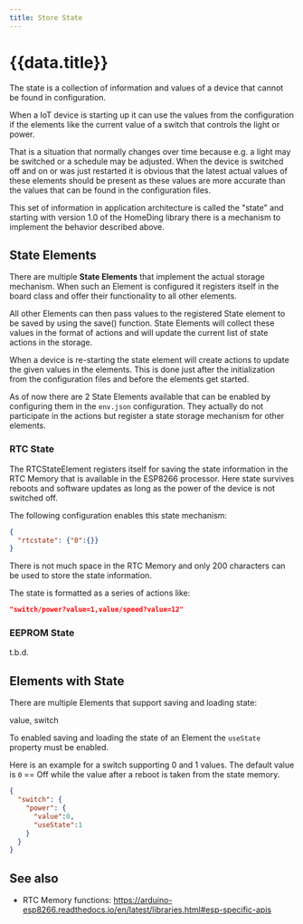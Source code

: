 ```yaml
---
title: Store State
---
```


# {{data.title}}

The state is a collection of information and values of a device that cannot be found in configuration.

When a IoT device is starting up it can use the values from the configuration if the elements
like the current value of a switch that controls the light or power.

That is a situation that normally changes over time because e.g. a light may be switched or a
schedule may be adjusted.
When the device is switched off and on or was just restarted it is obvious that the latest
actual values of these elements should be present as these values are more accurate than the values
that can be found in the configuration files.

This set of information in application architecture is called the "state"
and starting with version 1.0 of the HomeDing library there is a mechanism
to implement the behavior described above.


## State Elements 

There are multiple **State Elements** that implement the actual storage mechanism.
When such an Element is configured it registers
itself in the board class and offer their functionality to all other elements.

All other Elements can then pass values to the registered State element to be saved by using the save() function. State Elements will collect these values in the format of actions and will update the current list of state actions in the storage.

When a device is re-starting the state element will create actions to update the given values in the elements.
This is done just after the initialization from the configuration files and before the elements get started. 

As of now there are 2 State Elements available that can be enabled by configuring them in the `env.json` configuration.
They actually do not participate in the actions but register a state storage mechanism for other elements.

### RTC State

The RTCStateElement registers itself for saving the state information in the RTC Memory that is available in the ESP8266 processor. Here state survives reboots and software updates as long as the power of the device is not switched off.

The following configuration enables this state mechanism:

```json
{
  "rtcstate": {"0":{}}
}
```

There is not much space in the RTC Memory and only 200 characters can be used to store the state information.

The state is formatted as a series of actions like:

```json
"switch/power?value=1,value/speed?value=12"
```

### EEPROM State

t.b.d.


## Elements with State

There are multiple Elements that support saving and loading state:

value, switch


To enabled saving and loading the state of an Element the `useState` property must be enabled.

Here is an example for a switch supporting 0 and 1 values. The default value is `0` == Off while the value after a reboot is taken from the state memory.

```json
{
  "switch": {
    "power": {
      "value":0,
      "useState":1
    }
  }
}
```

<!-- 
[](https://www.dweet.io/play/)


https://www.balena.io/

https://temboo.com/
https://temboo.com/arduino
https://temboo.com/arduino/others/update-google-spreadsheet


https://alternativeto.net/software/dweet-io/?license=free -->


## See also

* RTC Memory functions: <https://arduino-esp8266.readthedocs.io/en/latest/libraries.html#esp-specific-apis>

